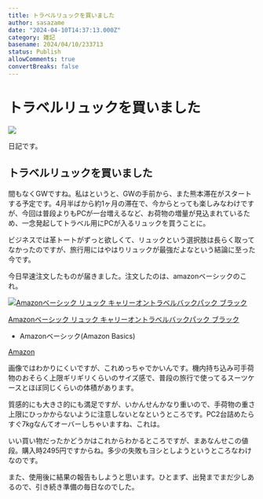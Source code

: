 ```yaml
---
title: トラベルリュックを買いました
author: sasazame
date: "2024-04-10T14:37:13.000Z"
category: 雑記
basename: 2024/04/10/233713
status: Publish
allowComments: true
convertBreaks: false
---
```

# トラベルリュックを買いました

![](https://cdn-ak.f.st-hatena.com/images/fotolife/s/sasazame/20230908/20230908202155.png)

日記です。

<!-- Extended Body -->

## トラベルリュックを買いました

間もなくGWですね。私はというと、GWの手前から、また熊本滞在がスタートする予定です。4月半ばから約1ヶ月の滞在で、今からとっても楽しみなわけですが、今回は普段よりもPCが一台増えるなど、お荷物の増量が見込まれているため、一念発起してトラベル用にPCが入るリュックを買うことに。

ビジネスでは革トートがずっと欲しくて、リュックという選択肢は長らく取ってなかったのですが、旅行用にはやはりリュックが最強だよなという結論に至った今です。

今日早速注文したものが届きました。注文したのは、amazonベーシックのこれ。

[![Amazonベーシック リュック キャリーオントラベルバックパック ブラック](https://m.media-amazon.com/images/I/51XhSZsCQAL._SL500_.jpg "Amazonベーシック リュック キャリーオントラベルバックパック ブラック")](https://www.amazon.co.jp/dp/B01J24H2K0?tag=mochig08-22&linkCode=ogi&th=1&psc=1)

[Amazonベーシック リュック キャリーオントラベルバックパック ブラック](https://www.amazon.co.jp/dp/B01J24H2K0?tag=mochig08-22&linkCode=ogi&th=1&psc=1)

-   Amazonベーシック(Amazon Basics)

[Amazon](https://www.amazon.co.jp/dp/B01J24H2K0?tag=mochig08-22&linkCode=ogi&th=1&psc=1)

画像ではわかりにくいですが、これめっちゃでかいんです。機内持ち込み可手荷物のおそらく上限ギリギリくらいのサイズ感で、普段の旅行で使ってるスーツケースとほぼ同じくらいの体積があります。

質感的にも大きさ的にも満足ですが、いかんせんかなり重いので、手荷物の重さ上限にひっかからないように注意しないとなというところです。PC2台詰めたらすぐ7kgなんてオーバーしちゃいますね、これは。

いい買い物だったかどうかはこれからわかるところですが、まあなんせこの値段。購入時2495円ですからね。多少の失敗もヨシとしようというところなわけなのです。

また、使用後に結果の報告もしようと思います。ひとまず、出発までまだ少しあるので、引き続き準備の毎日なのでした。